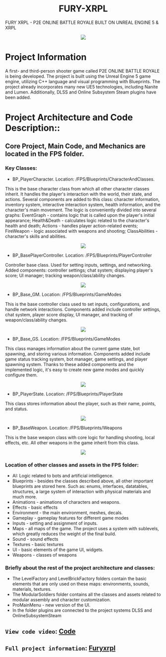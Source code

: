 <h1 align="center">
  FURY-XRPL 
</h1>
FURY XRPL - P2E ONLINE BATTLE ROYALE BUILT ON UNREAL ENGINE 5 &amp; XRPL
</p>
<p align="center">
 <img src="https://raw.githubusercontent.com/VO-GAMES/FURY-XRPL/main/Splash.bmp">
  <br />
  </p>

# Project Information
A first- and third-person shooter game called P2E ONLINE BATTLE ROYALE is being developed. The project is built using the Unreal Engine 5 game engine, utilizing C++ language and visual programming with Blueprints. The project already incorporates many new UE5 technologies, including Nanite and Lumen. Additionally, DLSS and Online Subsystem Steam plugins have been added.

# Project Architecture and Code Description::
## Core Project, Main Code, and Mechanics are located in the FPS folder.   
### Key Classes:
 - BP_PlayerCharacter. Location: /FPS/Blueprints/CharacterAndClasses. 

This is the base character class from which all other character classes inherit. It handles the player's interaction with the world, their state, and actions. Several components are added to this class: character information, inventory system, interactive interaction system, health information, and the character's main movement. The logic is conveniently divided into several graphs: EventGraph - contains logic that is called upon the player's initial appearance; Health&Death - calculates logic related to the character's health and death; Actions - handles player action-related events; FireWeapon - logic associated with weapons and shooting; ClassAbilities - character's skills and abilities.      
</p>
<p align="center">
 <img src="https://github.com/VO-GAMES/FURY-XRPL/blob/main/Images/Player.png">
  <br />
  </p>
 
 - BP_BasePlayerController. Location: /FPS/Blueprints/PlayerController

Controller base class. Used for setting inputs, settings, and networking. Added components: controller settings; chat system; displaying player's score; UI manager; tracking weapon/class/ability changes. 
</p>
<p align="center">
 <img src="https://github.com/VO-GAMES/FURY-XRPL/blob/main/Images/PC.png">
  <br />
  </p>
  
 - BP_Base_GM. Location: /FPS/Blueprints/GameModes

This is the base controller class used to set inputs, configurations, and handle network interactions. Components added include controller settings, chat system, player score display, UI manager, and tracking of weapon/class/ability changes.   
</p>
<p align="center">
 <img src="https://github.com/VO-GAMES/FURY-XRPL/blob/main/Images/GM.png">
  <br />
  </p>
  
 - BP_Base_GS. Location: /FPS/Blueprints/GameModes

This class manages information about the current game state, bot spawning, and storing various information. Components added include game status tracking system, bot manager, game settings, and player spawning system. Thanks to these added components and the implemented logic, it's easy to create new game modes and quickly configure them.    
</p>
<p align="center">
 <img src="https://github.com/VO-GAMES/FURY-XRPL/blob/main/Images/GS.png">
  <br />
  </p>

  - BP_PlayerState. Location: /FPS/Blueprints/PlayerState

This class stores information about the player, such as their name, points, and status.
<p align="center">
 <img src="https://github.com/VO-GAMES/FURY-XRPL/blob/main/Images/PS.png">
  <br />
  </p>

  - BP_BaseWeapon. Location: /FPS/Blueprints/Weapons

This is the base weapon class with core logic for handling shooting, local effects, etc. All other weapons in the game inherit from this class.
<p align="center">
 <img src="https://github.com/VO-GAMES/FURY-XRPL/blob/main/Images/Weapon.png">
  <br />
  </p>

### Location of other classes and assets in the FPS folder:
- AI: Logic related to bots and artificial intelligence.
- Blueprints - besides the classes described above, all other important blueprints are stored here. Such as: enums, interfaces, datatables, structures, a large system of interaction with physical materials and much more.
- Animations - animations of characters and weapons.
- Effects - basic effects
- Environment - the main environment, meshes, decals.
- Gameplay - gameplay features for different game modes
- Inputs - setting and assignment of inputs.
- Maps - all maps of the game. The project uses a system with sublevels, which greatly reduces the weight of the final build.
- Sound - sound effects
- Textures - basic textures
- UI - basic elements of the game UI, widgets.
- Weapons - classes of weapons
### Briefly about the rest of the project architecture and classes:
- The LevelFactory and LevelBrickFactory folders contain the basic elements that are only used on these maps: environments, sounds, materials, 
textures.
- The ModularSoldiers folder contains all the classes and assets related to modular assembly and character customization.  
- ProMainMenu - new version of the UI.
- In the folder plugins are connected to the project systems DLSS and OnlineSubsystemSteam

## `View code video`: [Code](https://www.youtube.com/watch?v=3_MN6-e5yfY)
## `Full project information`: [Furyxrpl](https://furyxrpl.com/)

